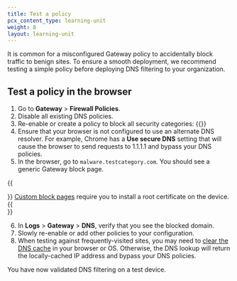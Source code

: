 ```yaml
---
title: Test a policy
pcx_content_type: learning-unit
weight: 8
layout: learning-unit
---
```


It is common for a misconfigured Gateway policy to accidentally block traffic to benign sites. To ensure a smooth deployment, we recommend testing a simple policy before deploying DNS filtering to your organization.

## Test a policy in the browser

1. Go to **Gateway** > **Firewall Policies**.
2. Disable all existing DNS policies.
3. Re-enable or create a policy to block all security categories:
    {{<render file="gateway/policies/_block-security-categories.md" productFolder="cloudflare-one">}}
4. Ensure that your browser is not configured to use an alternate DNS resolver. For example, Chrome has a **Use secure DNS** setting that will cause the browser to send requests to 1.1.1.1 and bypass your DNS policies.
5. In the browser, go to `malware.testcategory.com`. You should see a generic Gateway block page.

{{<Aside type="note">}}
[Custom block pages](/cloudflare-one/policies/gateway/configuring-block-page/) require you to install a root certificate on the device.
{{</Aside>}}

6. In **Logs** > **Gateway** > **DNS**, verify that you see the blocked domain.
7. Slowly re-enable or add other policies to your configuration.
8. When testing against frequently-visited sites, you may need to [clear the DNS cache](/cloudflare-one/policies/gateway/dns-policies/test-dns-filtering/#clear-dns-cache) in your browser or OS. Otherwise, the DNS lookup will return the locally-cached IP address and bypass your DNS policies.

You have now validated DNS filtering on a test device.
